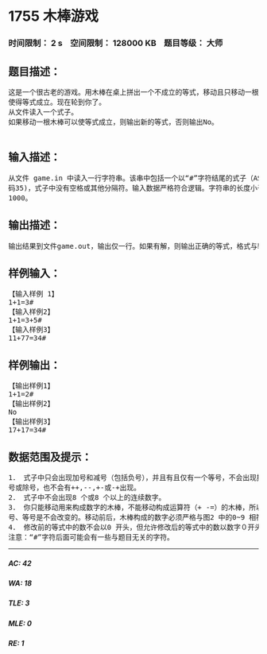 # 1755 木棒游戏   
### 时间限制： 2 s&nbsp;&nbsp;&nbsp;&nbsp;空间限制： 128000 KB&nbsp;&nbsp;&nbsp;&nbsp;题目等级： 大师  
## 题目描述：  

<pre>
这是一个很古老的游戏。用木棒在桌上拼出一个不成立的等式，移动且只移动一根木棒  
使得等式成立。现在轮到你了。  
从文件读入一个式子。  
如果移动一根木棒可以使等式成立，则输出新的等式，否则输出No。

</pre>
  
  
## 输入描述：  

<pre>
从文件 game.in 中读入一行字符串。该串中包括一个以“#”字符结尾的式子（ASCII  
码35)，式子中没有空格或其他分隔符。输入数据严格符合逻辑。字符串的长度小于等于  
1000。
</pre>
  
  
## 输出描述：  

<pre>
输出结果到文件game.out，输出仅一行。如果有解，则输出正确的等式，格式与输入的格式相同（以“#”结尾，中间不能有分隔符，也不要加入多余字符）。如果无解，则输出“No”（N 大写，o 小写）。
</pre>
  
  
## 样例输入：  

<pre>
【输入样例 1】  
1+1=3#  
【输入样例2】  
1+1=3+5#  
【输入样例3】  
11+77=34#
</pre>
  
  
## 样例输出：  

<pre>
【输出样例1】  
1+1=2#  
【输出样例2】  
No  
【输出样例3】  
17+17=34#
</pre>
  
  
## 数据范围及提示：  

<pre>
1． 式子中只会出现加号和减号（包括负号），并且有且仅有一个等号，不会出现括号、乘  
号或除号，也不会有++,--,+-或-+出现。  
2． 式子中不会出现8 个或8 个以上的连续数字。  
3． 你只能移动用来构成数字的木棒，不能移动构成运算符（+ -=）的木棒，所以加号、减  
号、等号是不会改变的。移动前后，木棒构成的数字必须严格与图2 中的0~9 相符。  
4． 修改前的等式中的数不会以0 开头，但允许修改后的等式中的数以数字０开头。
注意：“#”字符后面可能会有一些与题目无关的字符。
</pre>
  
  
***  

##### AC: 42  
##### WA: 18  
##### TLE: 3  
##### MLE: 0  
##### RE: 1  
